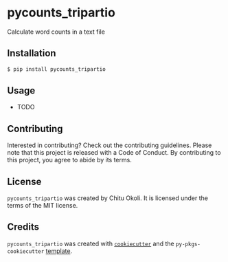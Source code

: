 # pycounts_tripartio

Calculate word counts in a text file

## Installation

```bash
$ pip install pycounts_tripartio
```

## Usage

- TODO

## Contributing

Interested in contributing? Check out the contributing guidelines. Please note that this project is released with a Code of Conduct. By contributing to this project, you agree to abide by its terms.

## License

`pycounts_tripartio` was created by Chitu Okoli. It is licensed under the terms of the MIT license.

## Credits

`pycounts_tripartio` was created with [`cookiecutter`](https://cookiecutter.readthedocs.io/en/latest/) and the `py-pkgs-cookiecutter` [template](https://github.com/py-pkgs/py-pkgs-cookiecutter).
